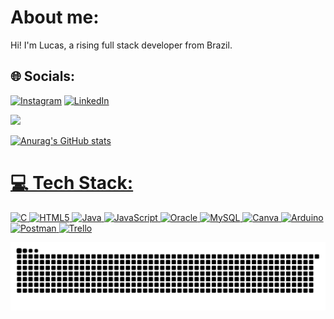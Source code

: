 # About me:
Hi! I'm Lucas, a rising full stack developer from Brazil.


## 🌐 Socials:
[![Instagram](https://img.shields.io/badge/Instagram-%23E4405F.svg?logo=Instagram&logoColor=white)](https://instagram.com/luc__apenas) [![LinkedIn](https://img.shields.io/badge/LinkedIn-%230077B5.svg?logo=linkedin&logoColor=white)](https://www.linkedin.com/in/lucas-lautenschlaeger-pellegrinetti-01a1482b6/) 

<div>
  <a href="https://github.com/Lautenschlaeger-lucas">
  <img loading="lazy" height="180em" src="https://github-readme-stats.vercel.app/api/top-langs/?username=Lautenschlaeger-lucas&layout=compact&langs_count=7&theme=radical"/>
</div>
    
![Anurag's GitHub stats](https://github-readme-stats.vercel.app/api?username=Lautenschlaeger-lucas&show_icons=true&theme=radical&icon_color=8A2BE2)

# 💻 Tech Stack:
![C](https://img.shields.io/badge/c-%2300599C.svg?style=for-the-badge&logo=c&logoColor=white) ![HTML5](https://img.shields.io/badge/html5-%23E34F26.svg?style=for-the-badge&logo=html5&logoColor=white) ![Java](https://img.shields.io/badge/java-%23ED8B00.svg?style=for-the-badge&logo=java&logoColor=white) ![JavaScript](https://img.shields.io/badge/javascript-%23323330.svg?style=for-the-badge&logo=javascript&logoColor=%23F7DF1E) ![Oracle](https://img.shields.io/badge/Oracle-F80000?style=for-the-badge&logo=oracle&logoColor=white) ![MySQL](https://img.shields.io/badge/mysql-%2300f.svg?style=for-the-badge&logo=mysql&logoColor=white) ![Canva](https://img.shields.io/badge/Canva-%2300C4CC.svg?style=for-the-badge&logo=Canva&logoColor=white) ![Arduino](https://img.shields.io/badge/-Arduino-00979D?style=for-the-badge&logo=Arduino&logoColor=white) ![Postman](https://img.shields.io/badge/Postman-FF6C37?style=for-the-badge&logo=postman&logoColor=white) ![Trello](https://img.shields.io/badge/Trello-%23026AA7.svg?style=for-the-badge&logo=Trello&logoColor=white)

![Snake animation](https://raw.githubusercontent.com/Lautenschlaeger-lucas/Lautenschlaeger-lucas/output/github-contribution-grid-snake.svg)


